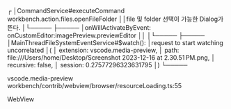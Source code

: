 ┌
│CommandService#executeCommand workbench.action.files.openFileFolder
││file 및 folder 선택이 가능한 Dialog가 뜬다.
│└─────
├─────
│onWillActivateByEvent:  onCustomEditor:imagePreview.previewEditor
││
│└─────
├─────
│MainThreadFileSystemEventService#$watch(): 
│request to start watching uncorrelated 
│(
│  extension: vscode.media-preview, 
│  path: file:///Users/home/Desktop/Screenshot 2023-12-16 at 2.30.51 PM.png, 
│  recursive: false, 
│  session: 0.27577296323631795
│)
└─────



vscode.media-preview
workbench/contrib/webview/browser/resourceLoading.ts:55

WebView
